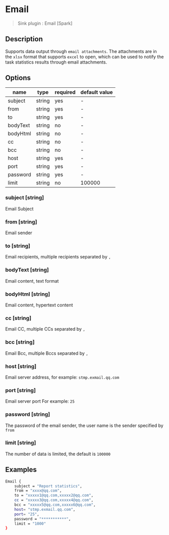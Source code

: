 # Email

> Sink plugin : Email [Spark]

## Description

Supports data output through `email attachments`. The attachments are in the `xlsx` format that supports `excel` to open, which can be used to notify the task statistics results through email attachments.

## Options

| name     | type   | required | default value |
| -------- | ------ | -------- | ------------- |
| subject  | string | yes      | -             |
| from     | string | yes      | -             |
| to       | string | yes      | -             |
| bodyText | string | no       | -             |
| bodyHtml | string | no       | -             |
| cc       | string | no       | -             |
| bcc      | string | no       | -             |
| host     | string | yes      | -             |
| port     | string | yes      | -             |
| password | string | yes      | -             |
| limit    | string | no       | 100000        |

### subject [string]

Email Subject

### from [string]

Email sender

### to [string]

Email recipients, multiple recipients separated by `,`

### bodyText [string]

Email content, text format

### bodyHtml [string]

Email content, hypertext content

### cc [string]

Email CC, multiple CCs separated by `,`

### bcc [string]

Email Bcc, multiple Bccs separated by `,`

### host [string]

Email server address, for example: `stmp.exmail.qq.com`

### port [string]

Email server port For example: `25`

### password [string]

The password of the email sender, the user name is the sender specified by `from`

### limit [string]

The number of data is limited, the default is `100000`

## Examples

```bash
Email {
	subject = "Report statistics",
	from = "xxxx@qq.com",
	to = "xxxxx1@qq.com,xxxxx2@qq.com",
    cc = "xxxxx3@qq.com,xxxxx4@qq.com",
    bcc = "xxxxx5@qq.com,xxxxx6@qq.com",
	host= "stmp.exmail.qq.com",
	port= "25",
	password = "***********",
    limit = "1000"
}
```
